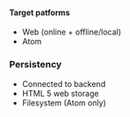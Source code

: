 

#### Target patforms
* Web (online + offline/local)
* Atom

### Persistency
* Connected to backend
* HTML 5 web storage
* Filesystem (Atom only)
